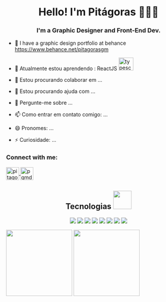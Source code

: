 <h1 align="center">Hello! I'm Pitágoras 🙋‍♂️‍💻</h1>
<h3 align="center">I'm a Graphic Designer and Front-End Dev.</h3>

- 📝 I have a graphic design portfolio at behance https://www.behance.net/pitagorasgm 

- 🌱 Atualmente estou aprendendo : 
ReactJS <img src="https://cdn.jsdelivr.net/gh/devicons/devicon/icons/react/react-original.svg" alt="typescript" width="40" height="35" />

- 👯 Estou procurando colaborar em ...

- 🤔 Estou procurando ajuda com ...

- 💬 Pergunte-me sobre ...

- 📫 Como entrar em contato comigo: ...
- 😄 Pronomes: ...
- ⚡ Curiosidade: ...



<h3 align="left">Connect with me:</h3>
<p align="left">
<a class="contact" href="https://www.linkedin.com/in/pitagorasgm" target="_blank"> <img align="center" src="https://www.svgrepo.com/show/157006/linkedin.svg" alt="pitagorasgm" height="35" width="35" margin-right="20"/>  </a>          
<a class="contact" href="https://www.instagram.com/pgmdesigner" target="_blank"> <img align="center" src="https://www.svgrepo.com/show/111199/instagram.svg" alt="pgmdesigner" height="35" width="35" margin-right="20"/>  </a> </p>

<h2 align="center">Tecnologias <img src="https://github.com/ritik307/ritik307/blob/main/images/laptop.gif" width="50"></h2>

<p align="center">
<img src="https://img.shields.io/badge/-HTML5-E34F26?style=flat-square&logo=html5&logoColor=white"/>
<img src="https://img.shields.io/badge/-CSS3-1572B6?style=flat-square&logo=css3"/>
<img src="https://img.shields.io/badge/-Bootstrap-563D7C?style=flat-square&logo=bootstrap" />
<img src="https://img.shields.io/badge/-JavaScript-black?style=flat-square&logo=javascript" />
<img src="https://img.shields.io/badge/TypeScript-007ACC?style=flat-square&logo=typescript&logoColor=white"/>
<img src="https://img.shields.io/badge/-React-black?style=flat-square&logo=react" />
<img src="https://img.shields.io/badge/Angular-DD0031?style=flat-square&logo=angular&logoColor=white" />
<img src="https://img.shields.io/badge/-Git-black?style=flat-square&logo=git" />
</p>


<div display="flex">
<img src="https://github-readme-stats.vercel.app/api?username=juniorpgm34&theme=github_dark_dimmed&show_icons=true"  height="180" /> 
<img src="https://github-readme-stats.vercel.app/api/top-langs/?username=juniorpgm34&layout=compact&theme=github_dark_dimmed" height="180" />
</div>
